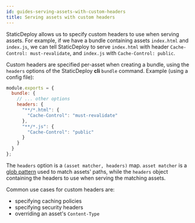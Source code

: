 ```yaml
---
id: guides-serving-assets-with-custom-headers
title: Serving assets with custom headers
---
```


StaticDeploy allows us to specify custom headers to use when serving assets. For
example, if we have a bundle containing assets `index.html` and `index.js`, we
can tell StaticDeploy to serve `index.html` with header
`Cache-Control: must-revalidate`, and `index.js` with `Cache-Control: public`.

Custom headers are specified per-asset when creating a bundle, using the
`headers` options of the StaticDeploy **cli** `bundle` command. Example (using a
config file):

```js
module.exports = {
  bundle: {
    // ... other options
    headers: {
      "**/*.html": {
        "Cache-Control": "must-revalidate"
      },
      "**/*.js": {
        "Cache-Control": "public"
      }
    }
  }
};
```

The `headers` option is a `(asset matcher, headers)` map. `asset matcher` is a
[glob pattern](https://github.com/micromatch/micromatch) used to match assets'
paths, while the `headers` object containing the headers to use when serving the
matching assets.

Common use cases for custom headers are:

- specifying caching policies
- specifying security headers
- overriding an asset's `Content-Type`
